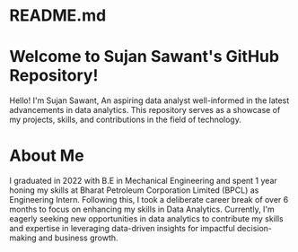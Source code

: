 # README.md

# Welcome to Sujan Sawant's GitHub Repository!
Hello! I'm Sujan Sawant, An aspiring data analyst well-informed in the latest advancements in data analytics. This repository serves as a showcase of my projects, skills, and contributions in the field of technology.

# About Me
I graduated in 2022 with B.E in Mechanical Engineering and spent 1 year honing my skills at Bharat Petroleum Corporation Limited (BPCL) as Engineering Intern. Following this, I took a deliberate career break of over 6 months to focus on enhancing my skills in Data Analytics. Currently, I'm eagerly seeking new opportunities in data analytics to contribute my skills and expertise in leveraging data-driven insights for impactful decision-making and business growth.
